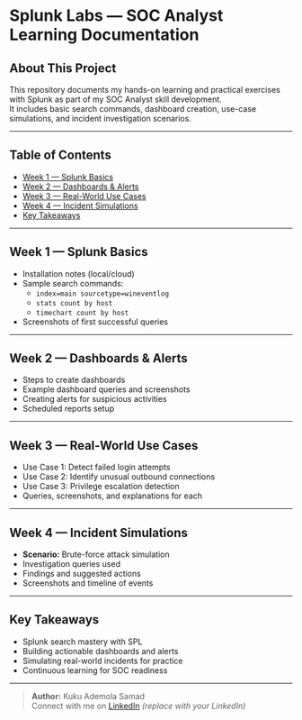 # Splunk Labs — SOC Analyst Learning Documentation

## About This Project
This repository documents my hands-on learning and practical exercises with Splunk as part of my SOC Analyst skill development.  
It includes basic search commands, dashboard creation, use-case simulations, and incident investigation scenarios.  

---

## Table of Contents
- [Week 1 — Splunk Basics](#week-1--splunk-basics)
- [Week 2 — Dashboards & Alerts](#week-2--dashboards--alerts)
- [Week 3 — Real-World Use Cases](#week-3--real-world-use-cases)
- [Week 4 — Incident Simulations](#week-4--incident-simulations)
- [Key Takeaways](#key-takeaways)

---

## Week 1 — Splunk Basics
- Installation notes (local/cloud)  
- Sample search commands:  
  - `index=main sourcetype=wineventlog`  
  - `stats count by host`  
  - `timechart count by host`  
- Screenshots of first successful queries  

---

## Week 2 — Dashboards & Alerts
- Steps to create dashboards  
- Example dashboard queries and screenshots  
- Creating alerts for suspicious activities  
- Scheduled reports setup  

---

## Week 3 — Real-World Use Cases
- Use Case 1: Detect failed login attempts  
- Use Case 2: Identify unusual outbound connections  
- Use Case 3: Privilege escalation detection  
- Queries, screenshots, and explanations for each  

---

## Week 4 — Incident Simulations
- **Scenario:** Brute-force attack simulation  
- Investigation queries used  
- Findings and suggested actions  
- Screenshots and timeline of events  

---

## Key Takeaways
- Splunk search mastery with SPL  
- Building actionable dashboards and alerts  
- Simulating real-world incidents for practice  
- Continuous learning for SOC readiness  

---

> **Author:** Kuku Ademola Samad  
> Connect with me on [LinkedIn](https://www.linkedin.com) *(replace with your LinkedIn)*  
